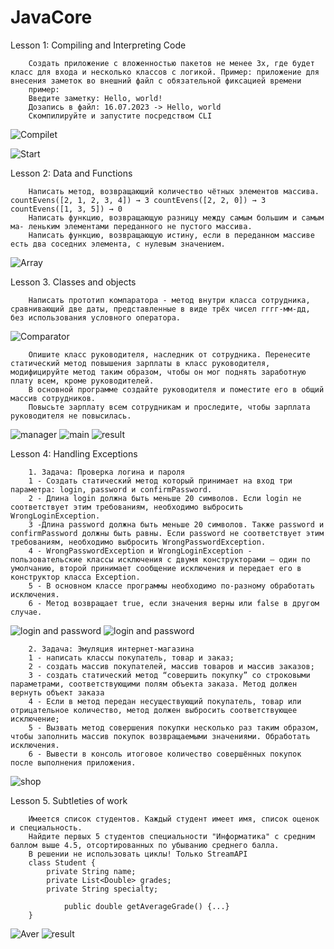 # JavaCore


Lesson 1: Compiling and Interpreting Code


        Создать приложение с вложенностью пакетов не менее 3х, где будет класс для входа и несколько классов с логикой. Пример: приложение для внесения заметок во внешний файл с обязательной фиксацией времени
        пример:
        Введите заметку: Hello, world!
        Дозапись в файл: 16.07.2023 -> Hello, world
        Скомпилируйте и запустите посредством CLI

![Compilet](src/main/java/CreditCalculator/S/Screenshot_1.jpg)

![Start](src/main/java/CreditCalculator/S/Screenshot_2.jpg)


Lesson 2: Data and Functions

        Написать метод, возвращающий количество чётных элементов массива. countEvens([2, 1, 2, 3, 4]) → 3 countEvens([2, 2, 0]) → 3 countEvens([1, 3, 5]) → 0
        Написать функцию, возвращающую разницу между самым большим и самым ма- леньким элементами переданного не пустого массива.
        Написать функцию, возвращающую истину, если в переданном массиве есть два соседних элемента, с нулевым значением.

![Array](/S/Array.jpg)


Lesson 3. Classes and objects


        Написать прототип компаратора - метод внутри класса сотрудника, сравнивающий две даты, представленные в виде трёх чисел гггг-мм-дд, без использования условного оператора.

![Comparator](/S/comp.jpg)

        Опишите класс руководителя, наследник от сотрудника. Перенесите статический метод повышения зарплаты в класс руководителя, модифицируйте метод таким образом, чтобы он мог поднять заработную плату всем, кроме руководителей. 
        В основной программе создайте руководителя и поместите его в общий массив сотрудников. 
        Повысьте зарплату всем сотрудникам и проследите, чтобы зарплата руководителя не повысилась.

![manager](/S/s1.jpg)
![main](/S/main1.jpg)
![result](/S/rez1.jpg)


Lesson 4: Handling Exceptions


        1. Задача: Проверка логина и пароля
        1 - Создать статический метод который принимает на вход три параметра: login, password и confirmPassword.
        2 - Длина login должна быть меньше 20 символов. Если login не соответствует этим требованиям, необходимо выбросить WrongLoginException.
        3 -Длина password должна быть меньше 20 символов. Также password и confirmPassword должны быть равны. Если password не соответствует этим требованиям, необходимо выбросить WrongPasswordException.
        4 - WrongPasswordException и WrongLoginException - пользовательские классы исключения с двумя конструкторами – один по умолчанию, второй принимает сообщение исключения и передает его в конструктор класса Exception.
        5 - В основном классе программы необходимо по-разному обработать исключения.
        6 - Метод возвращает true, если значения верны или false в другом случае.

![login and password](/S/LogPass.jpg)
![login and password](/S/LogPass2.jpg)


        2. Задача: Эмуляция интернет-магазина
        1 - написать классы покупатель, товар и заказ;
        2 - создать массив покупателей, массив товаров и массив заказов;
        3 - создать статический метод “совершить покупку” со строковыми параметрами, соответствующими полям объекта заказа. Метод должен вернуть объект заказа
        4 - Если в метод передан несуществующий покупатель, товар или отрицательное количество, метод должен выбросить соответствующее исключение;
        5 - Вызвать метод совершения покупки несколько раз таким образом, чтобы заполнить массив покупок возвращаемыми значениями. Обработать исключения.
        6 - Вывести в консоль итоговое количество совершённых покупок после выполнения приложения.  

![shop](/S/shop.jpg)


Lesson 5. Subtleties of work


        Имеется список студентов. Каждый студент имеет имя, список оценок и специальность.
        Найдите первых 5 студентов специальности "Информатика" с средним баллом выше 4.5, отсортированных по убыванию среднего балла.
        В решении не использовать циклы! Только StreamAPI
        class Student {
            private String name;
            private List<Double> grades;
            private String specialty;

                public double getAverageGrade() {...}
        }

![Aver](/S/getAver.jpg)
![result](/S/rez2.jpg)
